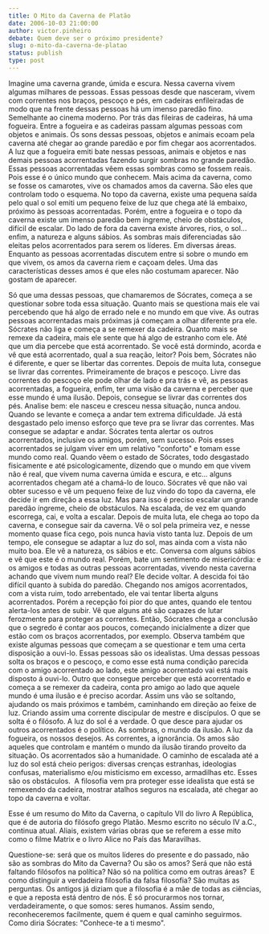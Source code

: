 ```yaml
---
title: O Mito da Caverna de Platão
date: 2006-10-03 21:00:00
author: victor.pinheiro
debate: Quem deve ser o próximo presidente?
slug: o-mito-da-caverna-de-platao
status: publish 
type: post
---
```


Imagine uma caverna grande, úmida e escura. Nessa caverna vivem algumas milhares de pessoas. Essas pessoas desde que nasceram, vivem com correntes nos braços, pescoço e pés, em cadeiras enfileiradas de modo que na frente dessas pessoas há um imenso paredão fino. Semelhante ao cinema moderno. Por trás das fileiras de cadeiras, há uma fogueira. Entre a fogueira e as cadeiras passam algumas pessoas com objetos e animais. Os sons dessas pessoas, objetos e animais ecoam pela caverna até chegar ao grande paredão e por fim chegar aos acorrentados. A luz que a fogueira emiti bate nessas pessoas, animais e objetos e nas demais pessoas acorrentadas fazendo surgir sombras no grande paredão. Essas pessoas acorrentadas vêem essas sombras como se fossem reais. Pois esse é o único mundo que conhecem. Mais acima da caverna, como se fosse os camarotes, vive os chamados amos da caverna. São eles que controlam todo o esquema. No topo da caverna, existe uma pequena saída pelo qual o sol emiti um pequeno feixe de luz que chega até lá embaixo, próximo às pessoas acorrentadas. Porém, entre a fogueira e o topo da caverna existe um imenso paredão bem íngreme, cheio de obstáculos, difícil de escalar. Do lado de fora da caverna existe árvores, rios, o sol... enfim, a natureza e alguns sábios. As sombras mais diferenciadas são eleitas pelos acorrentados para serem os líderes. Em diversas áreas. Enquanto as pessoas acorrentadas discutem entre si sobre o mundo em que vivem, os amos da caverna riem e caçoam deles. Uma das características desses amos é que eles não costumam aparecer. Não gostam de aparecer.


  
Só que uma dessas pessoas, que chamaremos de Sócrates, começa a se questionar sobre toda essa situação. Quanto mais se questiona mais ele vai percebendo que há algo de errado nele e no mundo em que vive. As outras pessoas acorrentadas mais próximas já começam a olhar diferente pra ele. Sócrates não liga e começa a se remexer da cadeira. Quanto mais se remexe da cadeira, mais ele sente que há algo de estranho com ele. Até que um dia percebe que está acorrentado. Se você está dormindo, acorda e vê que está acorrentado, qual a sua reação, leitor? Pois bem, Sócrates não é diferente, e quer se libertar das correntes. Depois de muita luta, consegue se livrar das correntes. Primeiramente de braços e pescoço. Livre das correntes do pescoço ele pode olhar de lado e pra trás e vê, as pessoas acorrentadas, a fogueira, enfim, ter uma visão da caverna e perceber que esse mundo é uma ilusão. Depois, consegue se livrar das correntes dos pés. Analise bem: ele nasceu e cresceu nessa situação, nunca andou. Quando se levante e começa a andar tem extrema dificuldade. Já está desgastado pelo imenso esforço que teve pra se livrar das correntes. Mas consegue se adaptar e andar. Sócrates tenta alertar os outros acorrentados, inclusive os amigos, porém, sem sucesso. Pois esses acorrentados se julgam viver em um relativo "conforto" e tomam esse mundo como real. Quando vêem o estado de Sócrates, todo desgastado fisicamente e até psicologicamente, dizendo que o mundo em que vivem não é real, que vivem numa caverna úmida e escura, e etc... alguns acorrentados chegam até a chamá-lo de louco. Sócrates vê que não vai obter sucesso e vê um pequeno feixe de luz vindo do topo da caverna, ele decide ir em direção a essa luz. Mas para isso é preciso escalar um grande paredão íngreme, cheio de obstáculos. Na escalada, de vez em quando escorrega, cai, e volta a escalar. Depois de muita luta, ele chega ao topo da caverna, e consegue sair da caverna. Vê o sol pela primeira vez, e nesse momento quase fica cego, pois nunca havia visto tanta luz. Depois de um tempo, ele consegue se adaptar a luz do sol, mas ainda com a vista não muito boa. Ele vê a natureza, os sábios e etc. Conversa com alguns sábios e vê que este é o mundo real. Porém, bate um sentimento de misericórdia: e os amigos e todas as outras pessoas acorrentadas, vivendo nesta caverna achando que vivem num mundo real? Ele decide voltar. A descida foi tão difícil quanto à subida do paredão. Chegando nos amigos acorrentados, com a vista ruim, todo arrebentado, ele vai tentar liberta alguns acorrentados. Porém a recepção foi pior do que antes, quando ele tentou alerta-los antes de subir. Vê que alguns até são capazes de lutar ferozmente para proteger as correntes. Então, Sócrates chega a conclusão que o segredo é contar aos poucos, começando inicialmente a dizer que estão com os braços acorrentados, por exemplo. Observa também que existe algumas pessoas que começam a se questionar e tem uma certa disposição a ouvi-lo. Essas pessoas são os idealistas. Uma dessas pessoas solta os braços e o pescoço, e como esse está numa condição parecida com o amigo acorrentado ao lado, este amigo acorrentado vai está mais disposto á ouvi-lo. Outro que consegue perceber que está acorrentado e começa a se remexer da cadeira, conta pro amigo ao lado que aquele mundo é uma ilusão e é preciso acordar. Assim uns vão se soltando, ajudando os mais próximos e também, caminhando em direção ao feixe de luz. Criando assim uma corrente discipular de mestre e discípulos. O que se solta é o filósofo. A luz do sol é a verdade. O que desce para ajudar os outros acorrentados é o político. As sombras, o mundo da ilusão. A luz da fogueira, os nossos desejos. As correntes, a ignorância. Os amos são aqueles que controlam e mantém o mundo da ilusão tirando proveito da situação. Os acorrentados são a humanidade. O caminho de escalada até a luz do sol está cheio perigos: diversas crenças estranhas, ideologias confusas, materialismo e/ou misticismo em excesso, armadilhas etc. Esses são os obstáculos.  A filosofia vem pra proteger esse idealista que está se remexendo da cadeira, mostrar atalhos seguros na escalada, até chegar ao topo da caverna e voltar. 


  
Esse é um resumo do Mito da Caverna, o capítulo VII do livro A República, que é de autoria do filósofo grego Platão. Mesmo escrito no século IV a.C., continua atual. Aliais, existem várias obras que se referem a esse mito como o filme Matrix e o livro Alice no País das Maravilhas. 


  
Questione-se: será que os muitos líderes do presente e do passado, não são as sombras do Mito da Caverna? Ou são os amos? Será que não está faltando filósofos na política? Não só na política como em outras áreas?  E como distinguir a verdadeira filosofia da falsa filosofia? São muitas as perguntas. Os antigos já diziam que a filosofia é a mãe de todas as ciências, e que a reposta está dentro de nós. É só procurarmos nos tornar, verdadeiramente, o que somos: seres humanos. Assim sendo, reconheceremos facilmente, quem é quem e qual caminho seguirmos. Como diria Sócrates: "Conhece-te a ti mesmo". 


 


